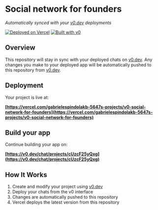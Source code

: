 # Social network for founders

*Automatically synced with your [v0.dev](https://v0.dev) deployments*

[![Deployed on Vercel](https://img.shields.io/badge/Deployed%20on-Vercel-black?style=for-the-badge&logo=vercel)](https://vercel.com/gabrielespindolakb-5647s-projects/v0-social-network-for-founders)
[![Built with v0](https://img.shields.io/badge/Built%20with-v0.dev-black?style=for-the-badge)](https://v0.dev/chat/projects/cUzcF25yQxg)

## Overview

This repository will stay in sync with your deployed chats on [v0.dev](https://v0.dev).
Any changes you make to your deployed app will be automatically pushed to this repository from [v0.dev](https://v0.dev).

## Deployment

Your project is live at:

**[https://vercel.com/gabrielespindolakb-5647s-projects/v0-social-network-for-founders](https://vercel.com/gabrielespindolakb-5647s-projects/v0-social-network-for-founders)**

## Build your app

Continue building your app on:

**[https://v0.dev/chat/projects/cUzcF25yQxg](https://v0.dev/chat/projects/cUzcF25yQxg)**

## How It Works

1. Create and modify your project using [v0.dev](https://v0.dev)
2. Deploy your chats from the v0 interface
3. Changes are automatically pushed to this repository
4. Vercel deploys the latest version from this repository
